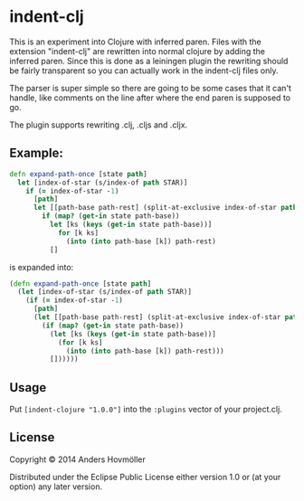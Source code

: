 # indent-clj

This is an experiment into Clojure with inferred paren. Files with the extension "indent-clj" are
rewritten into normal clojure by adding the inferred paren. Since this is done as a leiningen plugin
the rewriting should be fairly transparent so you can actually work in the indent-clj files only.

The parser is super simple so there are going to be some cases that it can't handle, like comments on the line after where the end paren is supposed to go.

The plugin supports rewriting .clj, .cljs and .cljx.

## Example:

```clojure
defn expand-path-once [state path]
  let [index-of-star (s/index-of path STAR)]
    if (= index-of-star -1)
      [path]
      let [[path-base path-rest] (split-at-exclusive index-of-star path)]
        if (map? (get-in state path-base))
          let [ks (keys (get-in state path-base))]
            for [k ks]
              (into (into path-base [k]) path-rest)
          []
```

is expanded into:

```clojure
(defn expand-path-once [state path]
  (let [index-of-star (s/index-of path STAR)]
    (if (= index-of-star -1)
      [path]
      (let [[path-base path-rest] (split-at-exclusive index-of-star path)]
        (if (map? (get-in state path-base))
          (let [ks (keys (get-in state path-base))]
            (for [k ks]
              (into (into path-base [k]) path-rest)))
          [])))))
```


## Usage

Put `[indent-clojure "1.0.0"]` into the `:plugins` vector of your project.clj.

## License

Copyright © 2014 Anders Hovmöller

Distributed under the Eclipse Public License either version 1.0 or (at
your option) any later version.
